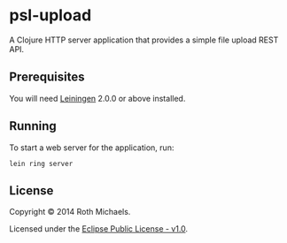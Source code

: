 psl-upload
==========

A Clojure HTTP server application that provides a simple file upload REST API.

## Prerequisites

You will need [Leiningen][] 2.0.0 or above installed.

[leiningen]: https://github.com/technomancy/leiningen

## Running

To start a web server for the application, run:

    lein ring server

## License

Copyright © 2014 Roth Michaels.

Licensed under the [Eclipse Public License - v1.0](http://www.eclipse.org/legal/epl-v10.html).

